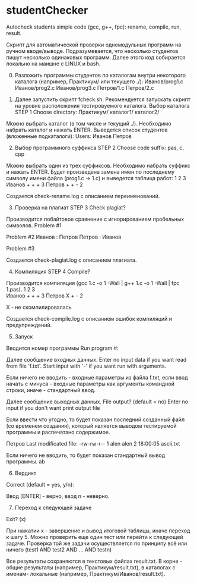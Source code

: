 # studentChecker
Autocheck students simple code (gcc, g++, fpc): rename, compile, run, result.

Скрипт для автоматической проверки одномодульных программ на ручном вводе/выводе.
Подразумевается, что несколько студентов пишут несколько одинаковых программ.
Далее этого код собирается локально на маишне с LINUX и bash.

0. Разложить программы студентов по каталогам внутри некоторого каталога (например, Практикум/ или текущего ./):
Иванов/prog1.с
Иванов/prog2.с
Иванов/prog3.с
Петров/1.с
Петров/2.с

1. Далее запустить скрипт fcheck.sh. Рекомендуется запускать скрипт на уровне расположения тестировуемого каталога.
Выбор каталога
  STEP 1
  Choose directory:
  Практикум/ каталог1/ каталог2/

Можно выбрать каталог (в том числе и текущий ./). 
Необходимо набрать каталог и нажать ENTER. 
Выведется список студентов (вложенные подкаталоги):
  Users:
  Иванов
  Петров

2. Выбор программного суффикса
  STEP 2
  Choose code suffix: pas, c, cpp

Можно выбрать один из трех суффиксов. 
Необходимо набрать суффикс и нажать ENTER. 
Будет произведена замена имен по последнему символу имени файла (prog1.c -> 1.c) и выведется таблица работ:
                 1  2  3  
  Иванов         +  +  +  3
  Петров         +  +  -  2

Создается check-rename.log с описанием переименований.

3. Проверка на плагиат
  STEP 3
  Check plagiat?

Производится побайтовое сравнение с игнорированием пробельных символов.
  Problem #1
  
  Problem #2
  Иванов : Петров
  Петров : Иванов

  Problem #3

Создается check-plagiat.log с описанием плагиата.

4. Компиляция
  STEP 4
  Compile?
  
Производится компиляция (gcc 1.с -o 1 -Wall | g++ 1.с -o 1 -Wall | fpc 1.pas).
                 1  2  3  
  Иванов         +  +  +  3
  Петров         X  +  -  2

X - не скомпилировалась

Создается check-compile.log с описанием ошибок компиляций и предупреждений.

5. Запуск

Вводится номер программы
  Run program #: 

Далее сообщение входных данных.
  Enter no input data if you want read from file 'f.txt'.
  Start input with '-' if you want run with arguments.

Если ничего не вводить - входные параметры из файла f.txt, 
если ввод начать с минуса - входные параметры как аргументы командной строки,
иначе - стандартный ввод.

Далее сообщение выходных данных.
  File output? (default = no)
  Enter no input if you don't want print output file

Если ввести что угодно, то будет показан последний созданный файл (со временем создания), 
который является выводом тестируемой программы и распечатано содержимое.

  Петров
  Last modificated file:
  -rw-rw-r-- 1 alen alen 2 18:00:05 ascii.txt

Если ничего не вводить, то будет показан стандартный вывод программы.
  ab

6. Вердикт
  
  Correct (default = yes, y/n): 
  
  Ввод [ENTER] - верно, ввод n - неверно.

7. Переход к следующей задаче

  Exit? (x)

При нажатии x - завершение и вывод итоговой таблицы, иначе переход к шагу 5.
Можно проверить еще один тест или перейти к следующей задаче.
Проверка той же задачи осуществляется по принципу всё или ничего (test1 AND test2 AND ... AND testn)

Все результаты сохраняются в текстовых файлах result.txt. 
В корне - общие результаты (например, Практикум/result.txt), 
в каталогах с именам- локальные (например, Практикум/Иванов/result.txt).
